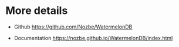 # More details
* Github
  https://github.com/Nozbe/WatermelonDB

* Documentation
https://nozbe.github.io/WatermelonDB/index.html